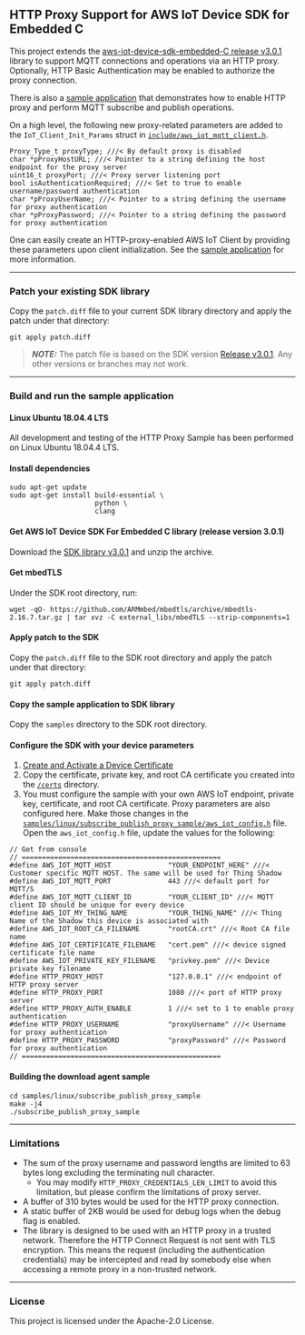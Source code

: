 ## HTTP Proxy Support for AWS IoT Device SDK for Embedded C

This project extends the [aws-iot-device-sdk-embedded-C release v3.0.1](https://github.com/aws/aws-iot-device-sdk-embedded-C/releases/tag/v3.0.1) library to support MQTT connections and operations via an HTTP proxy. Optionally, HTTP Basic Authentication may be enabled to authorize the proxy connection.

There is also a [sample application](https://github.com/aws-samples/aws-iot-device-sdk-embedded-C-http-proxy-support/tree/master/samples/linux/subscribe_publish_proxy_sample) that demonstrates how to enable HTTP proxy and perform MQTT subscribe and publish operations.

On a high level, the following new proxy-related parameters are added to the `IoT_Client_Init_Params` struct in [`include/aws_iot_mqtt_client.h`](https://github.com/aws/aws-iot-device-sdk-embedded-C/blob/v3.0.1/include/aws_iot_mqtt_client.h).


```
Proxy_Type_t proxyType; ///< By default proxy is disabled
char *pProxyHostURL; ///< Pointer to a string defining the host endpoint for the proxy server
uint16_t proxyPort; ///< Proxy server listening port
bool isAuthenticationRequired; ///< Set to true to enable username/password authentication
char *pProxyUserName; ///< Pointer to a string defining the username for proxy authentication
char *pProxyPassword; ///< Pointer to a string defining the password for proxy authentication
```


One can easily create an HTTP-proxy-enabled AWS IoT Client by providing these parameters upon client initialization. See the [sample application](https://github.com/aws-samples/aws-iot-device-sdk-embedded-C-http-proxy-support/tree/master/samples/linux/subscribe_publish_proxy_sample) for more information.
***

### Patch your existing SDK library

Copy the `patch.diff` file to your current SDK library directory and apply the patch under that directory:


```
git apply patch.diff
```


> ***NOTE:***  The patch file is based on the SDK version [Release v3.0.1](https://github.com/aws/aws-iot-device-sdk-embedded-C/releases/tag/v3.0.1). Any other versions or branches may not work.
***

### Build and run the sample application

#### Linux Ubuntu 18.04.4 LTS
All development and testing of the HTTP Proxy Sample has been performed on Linux Ubuntu 18.04.4 LTS.

#### Install dependencies


```
sudo apt-get update
sudo apt-get install build-essential \
                     python \
                     clang
```


#### Get AWS IoT Device SDK For Embedded C library (release version 3.0.1)

Download the [SDK library v3.0.1](https://github.com/aws/aws-iot-device-sdk-embedded-C/releases/tag/v3.0.1) and unzip the archive.



#### Get mbedTLS
Under the SDK root directory, run:


```
wget -qO- https://github.com/ARMmbed/mbedtls/archive/mbedtls-2.16.7.tar.gz | tar xvz -C external_libs/mbedTLS --strip-components=1
```

#### Apply patch to the SDK
Copy the `patch.diff` file to the SDK root directory and apply the patch under that directory:


```
git apply patch.diff
```

#### Copy the sample application to SDK library
Copy the `samples` directory to the SDK root directory.

#### Configure the SDK with your device parameters


1. [Create and Activate a Device Certificate](https://docs.aws.amazon.com/iot/latest/developerguide/create-device-certificate.html)
2. Copy the certificate, private key, and root CA certificate you created into the [`/certs`](https://github.com/aws/aws-iot-device-sdk-embedded-C/tree/v3.0.1/certs) directory.
3. You must configure the sample with your own AWS IoT endpoint, private key, certificate, and root CA certificate. Proxy parameters are also configured here. Make those changes in the [`samples/linux/subscribe_publish_proxy_sample/aws_iot_config.h`](https://github.com/aws-samples/aws-iot-device-sdk-embedded-C-http-proxy-support/blob/master/samples/linux/subscribe_publish_proxy_sample/aws_iot_config.h) file. Open the `aws_iot_config.h` file, update the values for the following:

```
// Get from console
// =================================================
#define AWS_IOT_MQTT_HOST              "YOUR_ENDPOINT_HERE" ///< Customer specific MQTT HOST. The same will be used for Thing Shadow
#define AWS_IOT_MQTT_PORT              443 ///< default port for MQTT/S
#define AWS_IOT_MQTT_CLIENT_ID         "YOUR_CLIENT_ID" ///< MQTT client ID should be unique for every device
#define AWS_IOT_MY_THING_NAME          "YOUR_THING_NAME" ///< Thing Name of the Shadow this device is associated with
#define AWS_IOT_ROOT_CA_FILENAME       "rootCA.crt" ///< Root CA file name
#define AWS_IOT_CERTIFICATE_FILENAME   "cert.pem" ///< device signed certificate file name
#define AWS_IOT_PRIVATE_KEY_FILENAME   "privkey.pem" ///< Device private key filename
#define HTTP_PROXY_HOST                "127.0.0.1" ///< endpoint of HTTP proxy server
#define HTTP_PROXY_PORT                1080 ///< port of HTTP proxy server
#define HTTP_PROXY_AUTH_ENABLE         1 ///< set to 1 to enable proxy authentication
#define HTTP_PROXY_USERNAME            "proxyUsername" ///< Username for proxy authentication
#define HTTP_PROXY_PASSWORD            "proxyPassword" ///< Password for proxy authentication
// =================================================
```



#### Building the download agent sample


```
cd samples/linux/subscribe_publish_proxy_sample
make -j4
./subscribe_publish_proxy_sample
```

***

### Limitations
* The sum of the proxy username and password lengths are limited to 63 bytes long excluding the terminating null character.
  * You may modify `HTTP_PROXY_CREDENTIALS_LEN_LIMIT` to avoid this limitation, but please confirm the limitations of proxy server.
* A buffer of 310 bytes would be used for the HTTP proxy connection.
* A static buffer of 2KB would be used for debug logs when the debug flag is enabled.
* The library is designed to be used with an HTTP proxy in a trusted network. Therefore the HTTP Connect Request is not sent with TLS encryption. This means the request (including the authentication credentials) may be intercepted and read by somebody else when accessing a remote proxy in a non-trusted network.

***

### License

This project is licensed under the Apache-2.0 License.


